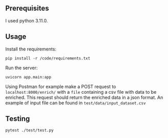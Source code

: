 ## Prerequisites

I used python 3.11.0.

## Usage

Install the requirements:
```
pip install -r /code/requirements.txt
```
Run the server:
```
uvicorn app.main:app
```

Using Postman for example make a POST request to `localhost:8000/enrich/` with a `file` containing a csv file with data to be enriched. This request should return the enriched data in a json format. An example of input file can be found in `test/data/input_dataset.csv`

## Testing

```
pytest ./test/test.py
```

